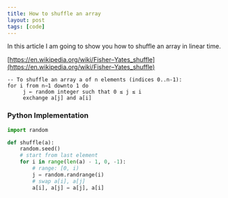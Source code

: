 ```yaml
---
title: How to shuffle an array
layout: post
tags: [code]
---
```


In this article I am going to show you how to shuffle an array in linear time.

[https://en.wikipedia.org/wiki/Fisher–Yates_shuffle](https://en.wikipedia.org/wiki/Fisher–Yates_shuffle)

```
-- To shuffle an array a of n elements (indices 0..n-1):
for i from n−1 downto 1 do
     j ← random integer such that 0 ≤ j ≤ i
     exchange a[j] and a[i]
```

### Python Implementation

```python
import random

def shuffle(a):
    random.seed()
    # start from last element
    for i in range(len(a) - 1, 0, -1):
        # range: [0, i)
        j = random.randrange(i)
        # swap a[i], a[j]
        a[i], a[j] = a[j], a[i]
```
